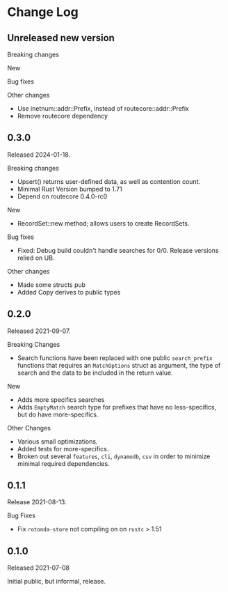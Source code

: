 # Change Log

## Unreleased new version

Breaking changes

New

Bug fixes

Other changes

* Use inetnum::addr::Prefix, instead of routecore::addr::Prefix
* Remove routecore dependency

## 0.3.0

Released 2024-01-18.

Breaking changes

* Upsert() returns user-defined data, as well as contention count.
* Minimal Rust Version bumped to 1.71
* Depend on routecore 0.4.0-rc0

New

* RecordSet::new method; allows users to create RecordSets.

Bug fixes

* Fixed: Debug build couldn't handle searches for 0/0. Release versions relied on UB.

Other changes

* Made some structs pub
* Added Copy derives to public types

## 0.2.0

Released 2021-09-07.

Breaking Changes

* Search functions have been replaced with one public `search_prefix` functions that requires
  an `MatchOptions` struct as argument, the type of search and the data to be included in the
  return value.

New

* Adds more specifics searches
* Adds `EmptyMatch` search type for prefixes that have no less-specifics, but do have
  more-specifics.

Other Changes

* Various small optimizations.
* Added tests for more-specifics.
* Broken out several `features`, `cli`, `dynamodb`, `csv` in order to minimize minimal required
  dependencies.

[more-specifics #4]: https://github.com/NLnetLabs/rotonda-store/pull/4

## 0.1.1

Release 2021-08-13.

Bug Fixes

* Fix `rotonda-store` not compiling on on `rustc` > 1.51

## 0.1.0

Released 2021-07-08

Initial public, but informal, release.
